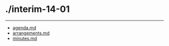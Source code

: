 # ./interim-14-01



---

- [agenda.md](agenda.md)
- [arrangements.md](arrangements.md)
- [minutes.md](minutes.md)